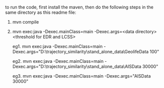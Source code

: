 to run the code, first install the maven, then do the following steps in the same directory as this readme file:
1. mvn compile
2. mvn exec:java -Dexec.mainClass=main -Dexec.args=\<data directory>\<threshold for EDR and LCSS>
   
    eg1. mvn exec:java -Dexec.mainClass=main -Dexec.args="D:\trajectory_similarity\stand_alone_data\GeolifeData 100"
   
    eg2. mvn exec:java -Dexec.mainClass=main -Dexec.args="D:\trajectory_similarity\stand_alone_data\AISData 30000"
   
    eg3. mvn exec:java -Dexec.mainClass=main -Dexec.args="AISData 30000"


   
